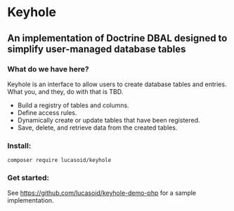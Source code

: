 # Keyhole
## An implementation of Doctrine DBAL designed to simplify user-managed database tables

### What do we have here?

Keyhole is an interface to allow users to create database tables and entries. What you, and they, do with that is TBD.

* Build a registry of tables and columns.
* Define access rules.
* Dynamically create or update tables that have been registered.
* Save, delete, and retrieve data from the created tables.

### Install:
```composer require lucasoid/keyhole```

### Get started:
See https://github.com/lucasoid/keyhole-demo-php for a sample implementation.
